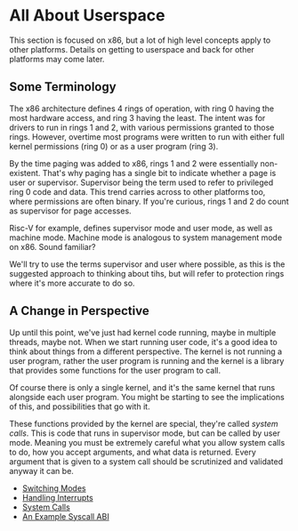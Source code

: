 # All About Userspace

This section is focused on x86, but a lot of high level concepts apply to other platforms. Details on getting to userspace and back for other platforms may come later.

## Some Terminology
The x86 architecture defines 4 rings of operation, with ring 0 having the most hardware access, and ring 3 having the least. The intent was for drivers to run in rings 1 and 2, with various permissions granted to those rings. However, overtime most programs were written to run with either full kernel permissions (ring 0) or as a user program (ring 3).

By the time paging was added to x86, rings 1 and 2 were essentially non-existent. That's why paging has a single bit to indicate whether a page is user or supervisor. Supervisor being the term used to refer to privileged ring 0 code and data. This trend carries across to other platforms too, where permissions are often binary. If you're curious, rings 1 and 2 do count as supervisor for page accesses.

Risc-V for example, defines supervisor mode and user mode, as well as machine mode. Machine mode is analogous to system management mode on x86. Sound familiar?

We'll try to use the terms supervisor and user where possible, as this is the suggested approach to thinking about tihs, but will refer to protection rings where it's more accurate to do so.

## A Change in Perspective
Up until this point, we've just had kernel code running, maybe in multiple threads, maybe not. When we start running user code, it's a good idea to think about things from a different perspective. The kernel is not running a user program, rather the user program is running and the kernel is a library that provides some functions for the user program to call.

Of course there is only a single kernel, and it's the same kernel that runs alongside each user program. You might be starting to see the implications of this, and possibilities that go with it.

These functions provided by the kernel are special, they're called *system calls*. This is code that runs in supervisor mode, but can be called by user mode. Meaning you must be extremely careful what you allow system calls to do, how you accept arguments, and what data is returned. Every argument that is given to a system call should be scrutinized and validated anyway it can be.

* [Switching Modes](02_Switching_Modes.md)
* [Handling Interrupts](03_Handling_Interrupts.md)
* [System Calls](04_System_Calls.md)
* [An Example Syscall ABI](05_Example_ABI.md)
